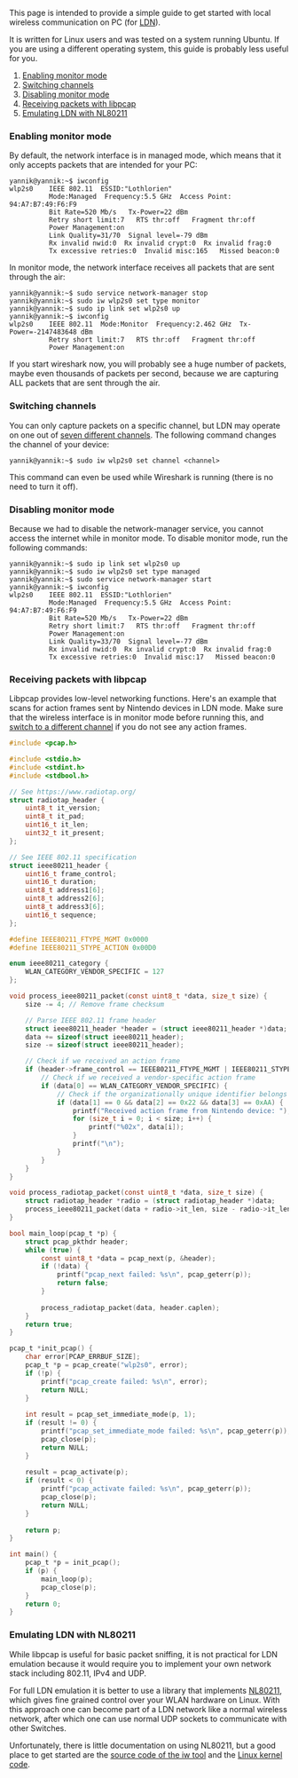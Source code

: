 This page is intended to provide a simple guide to get started with local wireless communication on PC (for [LDN](LDN-Protocol)).

It is written for Linux users and was tested on a system running Ubuntu. If you are using a different operating system, this guide is probably less useful for you.

1. [Enabling monitor mode](#enabling-monitor-mode)
2. [Switching channels](#switching-channels)
3. [Disabling monitor mode](#disabling-monitor-mode)
4. [Receiving packets with libpcap](#receiving-packets-with-libpcap)
5. [Emulating LDN with NL80211](#emulating-ldn-with-nl80211)

### Enabling monitor mode
By default, the network interface is in managed mode, which means that it only accepts packets that are intended for your PC:

```console
yannik@yannik:~$ iwconfig
wlp2s0    IEEE 802.11  ESSID:"Lothlorien"  
          Mode:Managed  Frequency:5.5 GHz  Access Point: 94:A7:B7:49:F6:F9   
          Bit Rate=520 Mb/s   Tx-Power=22 dBm   
          Retry short limit:7   RTS thr:off   Fragment thr:off
          Power Management:on
          Link Quality=31/70  Signal level=-79 dBm  
          Rx invalid nwid:0  Rx invalid crypt:0  Rx invalid frag:0
          Tx excessive retries:0  Invalid misc:165   Missed beacon:0
```

In monitor mode, the network interface receives all packets that are sent through the air:

```console
yannik@yannik:~$ sudo service network-manager stop
yannik@yannik:~$ sudo iw wlp2s0 set type monitor
yannik@yannik:~$ sudo ip link set wlp2s0 up
yannik@yannik:~$ iwconfig
wlp2s0    IEEE 802.11  Mode:Monitor  Frequency:2.462 GHz  Tx-Power=-2147483648 dBm   
          Retry short limit:7   RTS thr:off   Fragment thr:off
          Power Management:on
```

If you start wireshark now, you will probably see a huge number of packets, maybe even thousands of packets per second, because we are capturing ALL packets that are sent through the air.

### Switching channels
You can only capture packets on a specific channel, but LDN may operate on one out of [seven different channels](LDN-Protocol#wlan-channels). The following command changes the channel of your device:

```console
yannik@yannik:~$ sudo iw wlp2s0 set channel <channel>
```

This command can even be used while Wireshark is running (there is no need to turn it off).

### Disabling monitor mode
Because we had to disable the network-manager service, you cannot access the internet while in monitor mode. To disable monitor mode, run the following commands:

```console
yannik@yannik:~$ sudo ip link set wlp2s0 up
yannik@yannik:~$ sudo iw wlp2s0 set type managed
yannik@yannik:~$ sudo service network-manager start
yannik@yannik:~$ iwconfig
wlp2s0    IEEE 802.11  ESSID:"Lothlorien"  
          Mode:Managed  Frequency:5.5 GHz  Access Point: 94:A7:B7:49:F6:F9   
          Bit Rate=520 Mb/s   Tx-Power=22 dBm   
          Retry short limit:7   RTS thr:off   Fragment thr:off
          Power Management:on
          Link Quality=33/70  Signal level=-77 dBm  
          Rx invalid nwid:0  Rx invalid crypt:0  Rx invalid frag:0
          Tx excessive retries:0  Invalid misc:17   Missed beacon:0
```

### Receiving packets with libpcap
Libpcap provides low-level networking functions. Here's an example that scans for action frames sent by Nintendo devices in LDN mode. Make sure that the wireless interface is in monitor mode before running this, and [switch to a different channel](#switching-channels) if you do not see any action frames.

```c
#include <pcap.h>

#include <stdio.h>
#include <stdint.h>
#include <stdbool.h>

// See https://www.radiotap.org/
struct radiotap_header {
    uint8_t it_version;
    uint8_t it_pad;
    uint16_t it_len;
    uint32_t it_present;
};

// See IEEE 802.11 specification
struct ieee80211_header {
    uint16_t frame_control;
    uint16_t duration;
    uint8_t address1[6];
    uint8_t address2[6];
    uint8_t address3[6];
    uint16_t sequence;
};

#define IEEE80211_FTYPE_MGMT 0x0000
#define IEEE80211_STYPE_ACTION 0x00D0

enum ieee80211_category {
    WLAN_CATEGORY_VENDOR_SPECIFIC = 127
};

void process_ieee80211_packet(const uint8_t *data, size_t size) {
    size -= 4; // Remove frame checksum

    // Parse IEEE 802.11 frame header
    struct ieee80211_header *header = (struct ieee80211_header *)data;
    data += sizeof(struct ieee80211_header);
    size -= sizeof(struct ieee80211_header);

    // Check if we received an action frame
    if (header->frame_control == IEEE80211_FTYPE_MGMT | IEEE80211_STYPE_ACTION) {
        // Check if we received a vendor-specific action frame
        if (data[0] == WLAN_CATEGORY_VENDOR_SPECIFIC) {
            // Check if the organizationally unique identifier belongs to Nintendo
            if (data[1] == 0 && data[2] == 0x22 && data[3] == 0xAA) {
                printf("Received action frame from Nintendo device: ");
                for (size_t i = 0; i < size; i++) {
                    printf("%02x", data[i]);
                }
                printf("\n");
            }
        }
    }
}

void process_radiotap_packet(const uint8_t *data, size_t size) {
    struct radiotap_header *radio = (struct radiotap_header *)data;
    process_ieee80211_packet(data + radio->it_len, size - radio->it_len);
}

bool main_loop(pcap_t *p) {
    struct pcap_pkthdr header;
    while (true) {
        const uint8_t *data = pcap_next(p, &header);
        if (!data) {
            printf("pcap_next failed: %s\n", pcap_geterr(p));
            return false;
        }
        
        process_radiotap_packet(data, header.caplen);
    }
    return true;
}

pcap_t *init_pcap() {
    char error[PCAP_ERRBUF_SIZE];
    pcap_t *p = pcap_create("wlp2s0", error);
    if (!p) {
        printf("pcap_create failed: %s\n", error);
        return NULL;
    }
    
    int result = pcap_set_immediate_mode(p, 1);
    if (result != 0) {
        printf("pcap_set_immediate_mode failed: %s\n", pcap_geterr(p));
        pcap_close(p);
        return NULL;
    }
    
    result = pcap_activate(p);
    if (result < 0) {
        printf("pcap_activate failed: %s\n", pcap_geterr(p));
        pcap_close(p);
        return NULL;
    }
    
    return p;
}

int main() {
    pcap_t *p = init_pcap();
    if (p) {
        main_loop(p);
        pcap_close(p);
    }
    return 0;
}
```

### Emulating LDN with NL80211
While libpcap is useful for basic packet sniffing, it is not practical for LDN emulation because it would require you to implement your own network stack including 802.11, IPv4 and UDP.

For full LDN emulation it is better to use a library that implements [NL80211](https://wireless.wiki.kernel.org/en/developers/documentation/nl80211), which gives fine grained control over your WLAN hardware on Linux. With this approach one can become part of a LDN network like a normal wireless network, after which one can use normal UDP sockets to communicate with other Switches.

Unfortunately, there is little documentation on using NL80211, but a good place to get started are the [source code of the iw tool](https://git.kernel.org/pub/scm/linux/kernel/git/jberg/iw.git) and the [Linux kernel code](https://github.com/torvalds/linux/blob/master/net/wireless/nl80211.c).